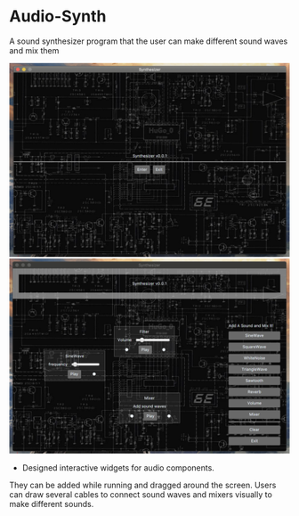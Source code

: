 # Audio-Synth
A sound synthesizer program that the user can make different sound waves and mix them

![](https://github.com/XuefengX/Audio-Synth/blob/master/img/2.png?raw=true)
![](https://github.com/XuefengX/Audio-Synth/blob/master/img/1.png?raw=true)

* Designed interactive widgets for audio components. 

They can be added while running and dragged around the screen. Users
can draw several cables to connect sound waves and mixers visually to make different sounds.